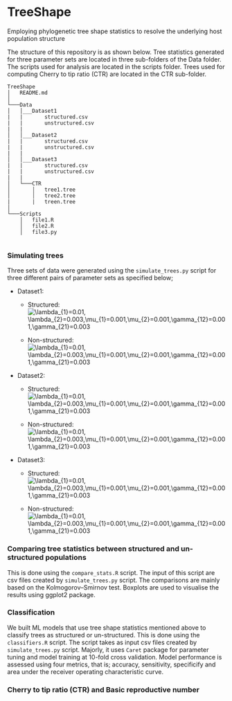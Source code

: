 # TreeShape
Employing phylogenetic tree shape statistics to resolve the underlying host population structure

The structure of this repository is as shown below. Tree statistics generated for three parameter sets are located in three sub-folders of the Data folder. The scripts used for analysis are located in the scripts folder. Trees used for computing Cherry to tip ratio (CTR) are located in the CTR sub-folder.

```
TreeShape
│   README.md  
│
└───Data
│   │___Dataset1
|   |       structured.csv
|   |       unstructured.csv
|   |
│   │___Dataset2
|   |       structured.csv
|   |       unstructured.csv
|   |
│   │___Dataset3
|   |       structured.csv
|   |       unstructured.csv
|   |
│   └───CTR
│       │   tree1.tree
│       │   tree2.tree
|       |   treen.tree
│   
└───Scripts
    │   file1.R
    │   file2.R
    │   file3.py
    
```

### Simulating trees
Three sets of data were generated using the `simulate_trees.py` script for three different pairs of parameter sets as specified below;

* Dataset1: 
    * Structured: <img src="https://latex.codecogs.com/svg.latex?\lambda_{1}=0.01,\lambda_{2}=0.003,\mu_{1}=0.001,\mu_{2}=0.001,\gamma_{12}=0.001,\gamma_{21}=0.003" title="\lambda_{1}=0.01, \lambda_{2}=0.003,\mu_{1}=0.001,\mu_{2}=0.001,\gamma_{12}=0.001,\gamma_{21}=0.003" />

    * Non-structured: <img src="https://latex.codecogs.com/svg.latex?\lambda_{1}=0.01,\lambda_{2}=0.003,\mu_{1}=0.001,\mu_{2}=0.001,\gamma_{12}=0.001,\gamma_{21}=0.003" title="\lambda_{1}=0.01, \lambda_{2}=0.003,\mu_{1}=0.001,\mu_{2}=0.001,\gamma_{12}=0.001,\gamma_{21}=0.003" />

* Dataset2: 
    * Structured: <img src="https://latex.codecogs.com/svg.latex?\lambda_{1}=0.01,\lambda_{2}=0.003,\mu_{1}=0.001,\mu_{2}=0.001,\gamma_{12}=0.001,\gamma_{21}=0.003" title="\lambda_{1}=0.01, \lambda_{2}=0.003,\mu_{1}=0.001,\mu_{2}=0.001,\gamma_{12}=0.001,\gamma_{21}=0.003" />

    * Non-structured: <img src="https://latex.codecogs.com/svg.latex?\lambda_{1}=0.01,\lambda_{2}=0.003,\mu_{1}=0.001,\mu_{2}=0.001,\gamma_{12}=0.001,\gamma_{21}=0.003" title="\lambda_{1}=0.01, \lambda_{2}=0.003,\mu_{1}=0.001,\mu_{2}=0.001,\gamma_{12}=0.001,\gamma_{21}=0.003" />
    
* Dataset3:
    * Structured: <img src="https://latex.codecogs.com/svg.latex?\lambda_{1}=0.01,\lambda_{2}=0.003,\mu_{1}=0.001,\mu_{2}=0.001,\gamma_{12}=0.001,\gamma_{21}=0.003" title="\lambda_{1}=0.01, \lambda_{2}=0.003,\mu_{1}=0.001,\mu_{2}=0.001,\gamma_{12}=0.001,\gamma_{21}=0.003" />

    * Non-structured: <img src="https://latex.codecogs.com/svg.latex?\lambda_{1}=0.01,\lambda_{2}=0.003,\mu_{1}=0.001,\mu_{2}=0.001,\gamma_{12}=0.001,\gamma_{21}=0.003" title="\lambda_{1}=0.01, \lambda_{2}=0.003,\mu_{1}=0.001,\mu_{2}=0.001,\gamma_{12}=0.001,\gamma_{21}=0.003" />

### Comparing tree statistics between structured and un-structured populations

This is done using the `compare_stats.R` script. The input of this script are csv files created by `simulate_trees.py` script. The comparisons are mainly based on the Kolmogorov–Smirnov test. Boxplots are used to visualise the results using ggplot2 package.

### Classification

We built ML models that use tree shape statistics mentioned above to classify trees as structured or un-structured. This is done using the `classifiers.R` script. The script takes as input csv files created by `simulate_trees.py` script. Majorly, it uses `Caret` package for parameter tuning and model training at 10-fold cross validation. Model performance is assessed using four metrics, that is; accuracy, sensitivity, specificify and area under the receiver operating characteristic curve.

### Cherry to tip ratio (CTR) and Basic reproductive number
